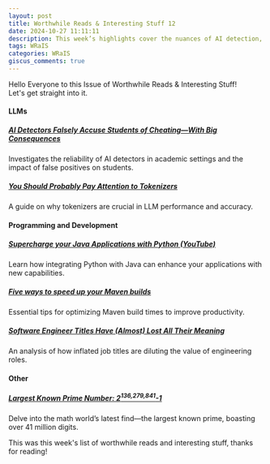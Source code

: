 ```yaml
---
layout: post
title: Worthwhile Reads & Interesting Stuff 12
date: 2024-10-27 11:11:11
description: This week’s highlights cover the nuances of AI detection, tips for faster builds, and groundbreaking mathematical discoveries.
tags: WRaIS
categories: WRaIS
giscus_comments: true
---
```


Hello Everyone to this Issue of Worthwhile Reads & Interesting Stuff!  
Let's get straight into it.

#### LLMs
##### [AI Detectors Falsely Accuse Students of Cheating—With Big Consequences](https://www.bloomberg.com/news/features/2024-10-18/do-ai-detectors-work-students-face-false-cheating-accusations)
Investigates the reliability of AI detectors in academic settings and the impact of false positives on students.

##### [You Should Probably Pay Attention to Tokenizers](https://cybernetist.com/2024/10/21/you-should-probably-pay-attention-to-tokenizers/)
A guide on why tokenizers are crucial in LLM performance and accuracy.

#### Programming and Development
##### [Supercharge your Java Applications with Python (YouTube)](https://www.youtube.com/watch?v=F8GoDqTtSOE)
Learn how integrating Python with Java can enhance your applications with new capabilities.  

##### [Five ways to speed up your Maven builds](https://gradle.com/blog/five-ways-to-speed-up-your-apache-maven-builds/)
Essential tips for optimizing Maven build times to improve productivity.  

##### [Software Engineer Titles Have (Almost) Lost All Their Meaning](https://www.trevorlasn.com/blog/software-engineer-titles-have-almost-lost-all-their-meaning)
An analysis of how inflated job titles are diluting the value of engineering roles.

#### Other
##### [Largest Known Prime Number: 2<sup>136,279,841</sup>-1](https://www.mersenne.org/primes/?press=M136279841)
Delve into the math world’s latest find—the largest known prime, boasting over 41 million digits.

This was this week's list of worthwhile reads and interesting stuff, thanks for reading!
